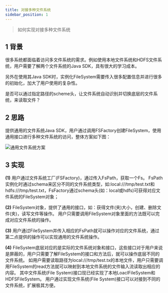 ```yaml
---
title: 对接多种文件系统
sidebar_position: 1
---
```

>如何实现对接多种文件系统

## 1 背景

很多系统都面临着访问多文件系统的需求。例如使用本地文件系统和HDFS文件系统，用户需要了解两个文件系统的Java SDK，具有很大的学习成本。

另外在使用其Java SDK时，实例化FileSystem需要传入很多配置信息并进行很多的初始化，加大了用户使用的复杂性。

是否可以通过指定路径的scheme头，让文件系统自动识别并切换底层的文件系统，来读取文件？

## 2 思路

提供通用的文件系统Java SDK，用户通过调用FSFactory创建FileSystem，使用通用接口进行多种文件系统的访问，整体方案如下图：

![通用文件系统方案](../../images/ch4/storage/file_system.png)

## 3 实现

**(1)**
用户通过文件系统工厂(FSFactory)，通过传入FsPath，获取一个Fs。
FsPath实例化时通过schema来区分不同的文件系统类型，如:local:///tmp/test.txt和hdfs:///tmp/test.txt，FsFactory通过schema头(如：local或hdfs)可获得对应文件系统的FileSystem对象；

**(2)**
FileSystem对象，提供了通用的接口，如：获得文件(夹)大小，创建、删除文件(夹)，读写文件等操作。
用户只需要调用FileSystem对象里面的方法既可以完成对应文件系统的操作。

**(3)**
用户通过FileSystem并传入相应的FsPath就可以操作对应的文件系统，通过第二点提供的操作可以实现通用的文件系统操作。

**(4)**
FileSystem底层对应的是实际的文件系统对象和接口，这些接口对于用户来说是屏蔽的，用户只需要了解FileSystem的接口和方法后，就可以操作底层不同的文件系统。
如用户需要读取路径为local:///tmp/test.tx的本地文件，用户只需要调用FileSystem的read方法就可以映射到本地文件系统的文件输入流读取出相应的内容。
其中文件系统(File System)接口现已经实现了本地LoaclFileSystem和HDFSFileSystem。
用户通过实现文件系统(File System)接口可以对接到不同的文件系统，扩展极其方便。
